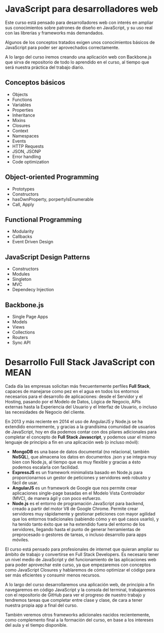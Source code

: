 # JavaScript para desarrolladores web

Este curso está pensado para desarrolladores web con interés en ampliar sus conocimientos sobre patrones de diseño en JavaScript, y su uso real con las librerías y frameworks más demandados.

Algunos de los conceptos tratados exigen unos conocimientos básicos de JavaScript para poder ser aprovechados correctamente.

A lo largo del curso iremos creando una aplicación web con Backbone.js que sirva de repositorio de todo lo aprendido en el curso, al tiempo que será nuestra práctica del trabajo diario.

## Conceptos básicos

- Objects
- Functions
- Variables
- Properties
- Inheritance
- Mixins
- Closures
- Context
- Namespaces
- Events
- HTTP Requests
- JSON, JSONP
- Error handling
- Code optimization

## Object-oriented Programming

- Prototypes
- Constructors
- hasOwnProperty, porpertyIsEnumerable
- Call, Apply

## Functional Programming

- Modularity
- Callbacks
- Event Driven Design

## JavaScript Design Patterns

- Constructors
- Modules
- Singleton
- MVC
- Dependecy Injection

## Backbone.js

- Single Page Apps
- Models
- Views
- Collections
- Routers
- Sync API

# Desarrollo Full Stack JavaScript con MEAN
Cada día las empresas solicitan más frecuentemente perfiles **Full Stack**, capaces de manejarse como pez en el agua en todos los entornos necesarios para el desarrollo de aplicaciones: desde el Servidor y el Hosting, pasando por el Modelo de Datos, Lógica de Negocio, APIs externas hasta la Experiencia del Usuario y el Interfaz de Usuario, o incluso las necesidades de Negocio del cliente.

En 2013 y más reciente en 2014 el uso de AngularJS y Node.js se ha extendido enormemente, y gracias a la grandísima comunidad de usuarios de JavaScript, hoy en día podemos contar con dos pilares adicionales para completar el concepto de **Full Stack Javascript**, y podemos usar el mismo lenguaje de principio a fin en una aplicación web (o incluso móvil): 

- **MongoDB** es una base de datos documental (no relacional, también **NoSQL**), que almacena los datos en documentos .json y se integra muy bien con Node.js, al tiempo que es muy flexible y gracias a ésto podemos escalarla con facilidad. 
- **ExpressJS** es un framework minimalista basado en Node.js para proporcionarnos un gestor de peticiones y servidores web robusto y fácil de usar.
- **AngularJS** es un framework de Google que nos permite crear aplicaciones single-page basadas en el Modelo Vista Controlador (MVC), de manera ágil y con poco esfuerzo.
- **Node.js** es el entorno de programación JavaScript para backend, creado a partir del motor V8 de Google Chrome. Permite crear servidores muy rápidamente y gestionar peticiones con mayor agilidad que los entornos tradicionales (sabiendo cómo y en qué casos usarlo), y ha tenido tanto éxito que se ha extendido fuera del entorno de los servidores, llegando hasta el punto de generar herramientas de preprocesado o gestores de tareas, o incluso desarrollo para apps móviles.

El curso está pensado para profesionales de internet que quieran ampliar su ámbito de trabajo y convertirse en Full Stack Developers. Es necesario tener un nivel medio de JavaScript y del funcionamiento de las aplicaciones web para poder aprovechar este curso, ya que empezaremos con conceptos como JavaScript Closures y hablaremos de cómo optimizar el código para ser más eficientes y consumir menos recursos.

A lo largo del curso desarrollaremos una aplicación web, de principio a fin navegaremos en código JavaScript y la consola del terminal, trabajaremos con el repositorio de GitHub para ver el progreso de nuestro trabajo y tendremos tareas que completar entre clase y clase, de cara a tener nuestra propia app a final del curso.

También veremos otros frameworks adicionales nacidos recientemente, como complemento final a la formación del curso, en base a los intereses del aula y el tiempo disponible.



